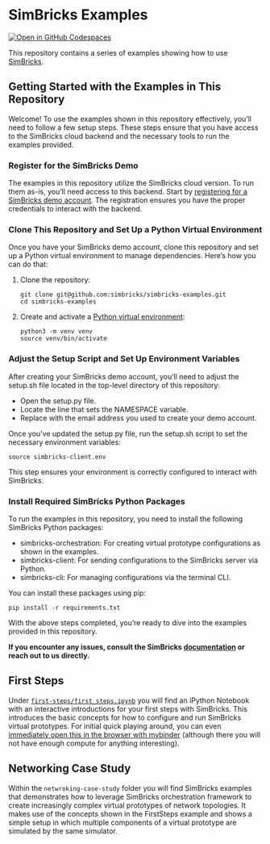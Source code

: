 # SimBricks Examples

[![Open in GitHub Codespaces](https://github.com/codespaces/badge.svg)](https://codespaces.new/simbricks/simbricks-examples/?quickstart=1)

This repository contains a series of examples showing how to use
[SimBricks](https://github.com/simbricks/simbricks).

## Getting Started with the Examples in This Repository 

Welcome! To use the examples shown in this repository effectively, you’ll need to follow a few setup steps. These steps ensure that you have access to the SimBricks cloud backend and the necessary tools to run the examples provided.

### Register for the SimBricks Demo

The examples in this repository utilize the SimBricks cloud version. To run them as-is, you’ll need access to this backend. Start by [registering for a SimBricks demo account](https://www.simbricks.io/demo/). The registration ensures you have the proper credentials to interact with the backend.

### Clone This Repository and Set Up a Python Virtual Environment

Once you have your SimBricks demo account, clone this repository and set up a Python virtual environment to manage dependencies. Here’s how you can do that:

1. Clone the repository:
   ```
   git clone git@github.com:simbricks/simbricks-examples.git
   cd simbricks-examples
   ```
2. Create and activate a [Python virtual environment](https://docs.python.org/3/tutorial/venv.html):
   ```
   python3 -m venv venv
   source venv/bin/activate
   ```

### Adjust the Setup Script and Set Up Environment Variables

After creating your SimBricks demo account, you’ll need to adjust the setup.sh file located in the top-level directory of this repository:
- Open the setup.py file.
- Locate the line that sets the NAMESPACE variable.
- Replace <Your Demo email address> with the email address you used to create your demo account.

Once you’ve updated the setup.py file, run the setup.sh script to set the necessary environment variables:
```
source simbricks-client.env
```
This step ensures your environment is correctly configured to interact with SimBricks.

### Install Required SimBricks Python Packages

To run the examples in this repository, you need to install the following SimBricks Python packages:
- simbricks-orchestration: For creating virtual prototype configurations as shown in the examples.
- simbricks-client: For sending configurations to the SimBricks server via Python.
- simbricks-cli: For managing configurations via the terminal CLI.

You can install these packages using pip:
```
pip install -r requirements.txt
```

With the above steps completed, you’re ready to dive into the examples provided in this repository.

**If you encounter any issues, consult the SimBricks [documentation](https://simbricks.readthedocs.io/en/latest/) or reach out to us directly.** 

<!-- The repository is set up with a [dev container](https://containers.dev/)
configuration that makes running the examples a breeze. For quick tests you
can just
[open the repo in CodeSpaces](https://codespaces.new/simbricks/simbricks-examples).
The easiest way to use this is with
[vscode](https://code.visualstudio.com/) and its
[Dev Containers Extension](vscode:extension/ms-vscode-remote.remote-containers)
([details on setup](#environment-setup)) -->

## First Steps
Under [`first-steps/first_steps.ipynb`](first-steps/first_steps.ipynb) you will
find an iPython Notebook with an interactive introductions for your first steps
with SimBricks. This introduces the basic concepts for how to configure and run
SimBricks virtual prototypes. For initial quick playing around, you can even
[immediately open this in the browser with
mybinder](https://mybinder.org/v2/gh/simbricks/labs/main?urlpath=git-pull%3Frepo%3Dhttps%253A%252F%252Fgithub.com%252Fsimbricks%252Fsimbricks-examples%26urlpath%3Dlab%252Ftree%252Fsimbricks-examples%252Ffirst-steps%252Ffirst_steps.ipynb%26branch%3Dmain)
(although there you will not have enough compute for anything interesting).

## Networking Case Study

Within the `netwroking-case-study` folder you will find SimBricks examples that demonstrates how to leverage SimBricks orchestration framework to create increasingly complex virtual prototypes of network topologies.
It makes use of the concepts shown in the FirstSteps example and shows a simple setup in which multiple components of a virtual prototype are simulated by the same simulator. 

<!-- ## Example: Custom Images
Any non-trivial project will typically require you to set up custom disk images
for your simulated hosts to install necessary software dependencies and tools.
In this simple example, we demonstrate an easy way to do this, by creating an
image with [memcached](https://memcached.org/) and a simple client benchmark,
and then configuring and running a simple simulation using this image.
Start [here](custom-image/README.md) -->

<!-- ## Example: Hardware Acceleration Class Projects

This is a series of course projects on hardware acceleration, demonstrating a
complete SimBricks-based development flow, from initial software profiling to
Verilog-RTL implementation. The example is split up in multiple project
milestones with step-by-step instructions, for the different development stages.
Start [here](hwaccel-class-project/README.md) -->

<!-- ## Example: Hardware Acceleration JPEG Decoder

You can plug your own RTL into SimBricks for end-to-end evaluation or for
full-system integration testing instead of writing complex Verilog testbenches.
Here, we integrate an [open-source Verilog JPEG
decoder](https://github.com/ultraembedded/core_jpeg_decoder) as a PCIe-based HW
accelerator along with the necessary user-space driver. -->


<!-- ## Environment Setup
This repository is set up with a devcontainer configuration based on the
[SimBricks Docker Images](https://hub.docker.com/u/simbricks). This is the
easiest way of starting to use SimBricks, as you do not have to manually install
dependencies, build SimBricks, or set up other environment components.
You will need a working docker setup. We recommend doing this natively on Linux,
but Windows and OS X should work as well (with some restrictions).

### Linux
First off, you will need a working docker installation. The [docker
documentation](https://docs.docker.com/engine/install/) has instructions. For
some of the simulations (gem5 with kvm-checkpointing) you need a system with kvm
virtualization available and enabled. You only need kernel support (among other
things `/dev/kvm` has to exist), but no user space qemu-kvm setup etc. is
required.


### Windows
You need to install
[docker desktop](https://docs.docker.com/desktop/install/windows-install/).
We have tested with the WSL2 backend.

### OS X
Here as well you would need at least a working
[docker desktop installation](https://docs.docker.com/desktop/install/mac-install/).
We have not recently tested kvm support on OS-X.

### vscode
The easiest way to use this is with [vscode](https://code.visualstudio.com/) and
its
[Dev Containers Extension](vscode:extension/ms-vscode-remote.remote-containers).
If you have a working docker setup and the extension installed, once
you open a workspace for the cloned repo, vscode will prompt you to **re-open in
the devcontainer**. vscode will then automatically set up the container, start
it, and automatically have the terminals in vscode run inside the container.

### devcontainers CLI
If you prefer using the commandline directly you could give the
[devcontainers cli](https://github.com/devcontainers/cli) a try. This will also
take care of starting and initializing the container, just as with vscode.

You first have to set up the container. For this, run the following command in
the root directory of the project, that is the `hwaccel-class-project` folder
in this repository: `devcontainer up --workspace-folder .`

To then run an interactive shell in the container, run:
`devcontainer exec --workspace-folder . bash`. You can replace bash with any
other commands if you just want to run an individual command.

### Manually running container
Note that devcontainers cli goes quite a bit beyond just `docker run`. Instead
this will set up a user with a correct UID for a user in the container matching
yours, mount the workspace directory in the container, and run additional
initialization commands. But you can do this manually too, if you prefer, in
which case you can directly use the
[`simbricks/simbricks-examples` docker image](https://hub.docker.com/r/simbricks/simbricks-examples). This image just extends the `simbricks/simbricks` image
some development tools (including ipython). -->

<!-- ###
Finally, you can of course also build everything locally. For that please refer
to the [README in the main SimBricks repo](https://github.com/simbricks/simbricks/blob/main/README.md). -->